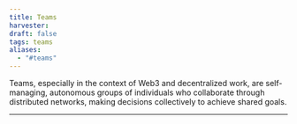 ```yaml
---
title: Teams
harvester: 
draft: false
tags: teams
aliases:
  - "#teams"
---
```


Teams, especially in the context of Web3 and decentralized work, are self-managing, autonomous groups of individuals who collaborate through distributed networks, making decisions collectively to achieve shared goals.

---

